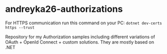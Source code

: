 # andreyka26-authorizations

For HTTPS communication run this command on your PC: `dotnet dev-certs https --trust`

Repository for my Authorization samples including different variations of OAuth + OpenId Connect + custom solutions. They are mostly based on .NET
